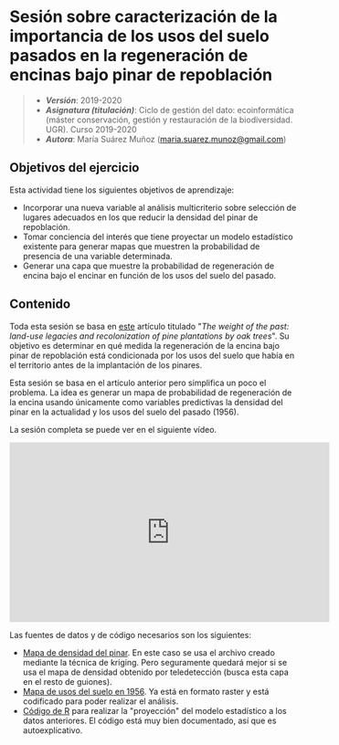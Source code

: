 # Sesión sobre caracterización de la importancia de los usos del suelo pasados en la regeneración de encinas bajo pinar de repoblación


> + **_Versión_**: 2019-2020
> + **_Asignatura (titulación)_**: Ciclo de gestión del dato: ecoinformática (máster conservación, gestión y restauración de la biodiversidad. UGR). Curso 2019-2020
> + **_Autora_**: María Suárez Muñoz (maria.suarez.munoz@gmail.com)



## Objetivos del ejercicio

Esta actividad tiene los siguientes objetivos de aprendizaje:

+ Incorporar una nueva variable al análisis multicriterio sobre selección de lugares adecuados en los que reducir la densidad del pinar de repoblación. 
+ Tomar conciencia del interés que tiene proyectar un modelo estadístico existente para generar mapas que muestren la probabilidad de presencia de una variable determinada.
+ Generar una capa que muestre la probabilidad de regeneración de encina bajo el encinar en función de los usos del suelo del pasado.

## Contenido

Toda esta sesión se basa en [este](https://github.com/aprendiendo-cosas/peso_pasado_ecoinf_ugr/raw/main/biblio/articulo_JRC_2013_weight_past.pdf) artículo titulado "*The weight of the past: land-use legacies and recolonization of pine plantations by oak trees*". Su objetivo es determinar en qué medida la regeneración de la encina bajo pinar de repoblación está condicionada por los usos del suelo que había en el territorio antes de la implantación de los pinares. 



Esta sesión se basa en el artículo anterior pero simplifica un poco el problema. La idea es generar un mapa de probabilidad de regeneración de la encina usando únicamente como variables predictivas la densidad del pinar en la actualidad y los usos del suelo del pasado (1956). 



La sesión completa se puede ver en el siguiente vídeo.

<iframe width="560" height="315" src="https://www.youtube.com/embed/YaBwNRQw7JA" title="YouTube video player" frameborder="0" allow="accelerometer; autoplay; clipboard-write; encrypted-media; gyroscope; picture-in-picture" allowfullscreen></iframe>



Las fuentes de datos y de código necesarios son los siguientes:

+ [Mapa de densidad del pinar](https://github.com/aprendiendo-cosas/peso_pasado_ecoinf_ugr/raw/main/geoinfo/density_kriging.asc). En este caso se usa el archivo creado mediante la técnica de kriging. Pero seguramente quedará mejor si se usa el mapa de densidad obtenido por teledetección (busca esta capa en el resto de guiones).
+ [Mapa de usos del suelo en 1956](https://github.com/aprendiendo-cosas/peso_pasado_ecoinf_ugr/raw/main/geoinfo/uso_pasado_pinos.tif). Ya está en formato raster y está codificado para poder realizar el análisis.
+ [Código de R](https://github.com/aprendiendo-cosas/peso_pasado_ecoinf_ugr/raw/main/geoinfo/proyeccion_el_peso_pasado.R.zip) para realizar la "proyección" del modelo estadístico a los datos anteriores. El código está muy bien documentado, así que es autoexplicativo.





